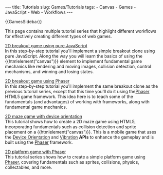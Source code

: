 --- title: Tutorials slug: Games/Tutorials tags: - Canvas - Games - JavaScript - Web - Workflows ---

{{GamesSidebar}}

This page contains multiple tutorial series that highlight different workflows for effectively creating different types of web games.

[2D breakout game using pure JavaScript](/en-US/docs/Games/Tutorials/2D_Breakout_game_pure_JavaScript)  
In this step-by-step tutorial you'll implement a simple breakout clone using pure JavaScript. Along the way you will learn the basics of using the {{htmlelement("canvas")}} element to implement fundamental game mechanics like rendering and moving images, collision detection, control mechanisms, and winning and losing states.

[2D breakout game using Phaser](/en-US/docs/Games/Tutorials/2D_breakout_game_Phaser)  
In this step-by-step tutorial you'll implement the same breakout clone as the previous tutorial series, except that this time you'll do it using the<a href="https://phaser.io/" class="external external-icon">Phaser</a> HTML5 game framework. This idea here is to teach some of the fundamentals (and advantages) of working with frameworks, along with fundamental game mechanics.

[2D maze game with device orientation](/en-US/docs/Games/Tutorials/HTML5_Gamedev_Phaser_Device_Orientation)  
This tutorial shows how to create a 2D maze game using HTML5, incorporating fundamentals such as collision detection and sprite placement on a {{htmlelement("canvas")}}. This is a mobile game that uses the [Device Orientation](/en-US/docs/Web/Apps/Fundamentals/gather_and_modify_data/responding_to_device_orientation_changes) and [Vibration](/en-US/docs/Web/API/Vibration_API) **APIs** to enhance the gameplay and is built using the [Phaser](https://phaser.io/) framework.

[2D platform game with Phaser](https://mozdevs.github.io/html5-games-workshop/en/guides/platformer/start-here/)  
This tutorial series shows how to create a simple platform game using [Phaser](https://phaser.io/), covering fundamentals such as sprites, collisions, physics, collectables, and more.
